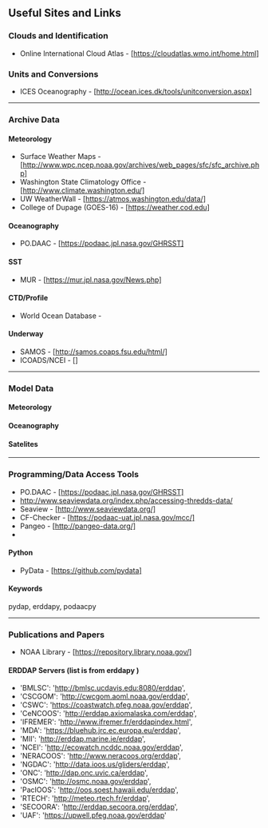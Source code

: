 Useful Sites and Links
----------------------

### Clouds and Identification
+ Online International Cloud Atlas - [https://cloudatlas.wmo.int/home.html]

### Units and Conversions
+ ICES Oceanography - [http://ocean.ices.dk/tools/unitconversion.aspx]
-------------------------------------------------------------------------------
### Archive Data
#### Meteorology
+ Surface Weather Maps - [http://www.wpc.ncep.noaa.gov/archives/web_pages/sfc/sfc_archive.php]
+ Washington State Climatology Office - [http://www.climate.washington.edu/]
+ UW WeatherWall - [https://atmos.washington.edu/data/]
+ College of Dupage (GOES-16) - [https://weather.cod.edu]

#### Oceanography   
+ PO.DAAC - [https://podaac.jpl.nasa.gov/GHRSST]

#### SST
+ MUR - [https://mur.jpl.nasa.gov/News.php]

#### CTD/Profile
+ World Ocean Database - 

#### Underway
+ SAMOS - [http://samos.coaps.fsu.edu/html/]
+ ICOADS/NCEI - []

-------------------------------------------------------------------------------
### Model Data
#### Meteorology

#### Oceanography

#### Satelites


-------------------------------------------------------------------------------
### Programming/Data Access Tools

+ PO.DAAC - [https://podaac.jpl.nasa.gov/GHRSST]
+ http://www.seaviewdata.org/index.php/accessing-thredds-data/
+ Seaview - [http://www.seaviewdata.org/]
+ CF-Checker - [https://podaac-uat.jpl.nasa.gov/mcc/]
+ Pangeo - [http://pangeo-data.org/]   
+ 
#### Python
+ PyData - [https://github.com/pydata]   


#### Keywords

pydap, erddapy, podaacpy

-------------------------------------------------------------------------------
### Publications and Papers

+ NOAA Library - [https://repository.library.noaa.gov/]

#### ERDDAP Servers (list is from erddapy )
- 'BMLSC': 'http://bmlsc.ucdavis.edu:8080/erddap',
- 'CSCGOM': 'http://cwcgom.aoml.noaa.gov/erddap',
- 'CSWC': 'https://coastwatch.pfeg.noaa.gov/erddap',
- 'CeNCOOS': 'http://erddap.axiomalaska.com/erddap',
- 'IFREMER': 'http://www.ifremer.fr/erddapindex.html',
- 'MDA': 'https://bluehub.jrc.ec.europa.eu/erddap',
- 'MII': 'http://erddap.marine.ie/erddap',
- 'NCEI': 'http://ecowatch.ncddc.noaa.gov/erddap',
- 'NERACOOS': 'http://www.neracoos.org/erddap',
- 'NGDAC': 'http://data.ioos.us/gliders/erddap',
- 'ONC': 'http://dap.onc.uvic.ca/erddap',
- 'OSMC': 'http://osmc.noaa.gov/erddap',
- 'PacIOOS': 'http://oos.soest.hawaii.edu/erddap',
- 'RTECH': 'http://meteo.rtech.fr/erddap',
- 'SECOORA': 'http://erddap.secoora.org/erddap',
- 'UAF': 'https://upwell.pfeg.noaa.gov/erddap'